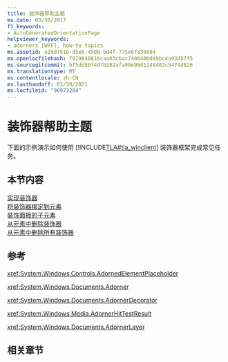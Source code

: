 ```yaml
---
title: 装饰器帮助主题
ms.date: 03/30/2017
f1_keywords:
- AutoGeneratedOrientationPage
helpviewer_keywords:
- adorners [WPF], how-to topics
ms.assetid: e29d7516-d5e6-4500-bd4f-775e6f830984
ms.openlocfilehash: f919849816caa03cbac740040bd89bc4a93d57f5
ms.sourcegitcommit: bf5dd80f4d7b202afa90e90d1148402c5474d826
ms.translationtype: MT
ms.contentlocale: zh-CN
ms.lasthandoff: 03/30/2021
ms.locfileid: "96973284"
---
```

# <a name="adorners-how-to-topics"></a>装饰器帮助主题
下面的示例演示如何使用 [!INCLUDE[TLA#tla_winclient](../../../includes/tlasharptla-winclient-md.md)] 装饰器框架完成常见任务。  
  
## <a name="in-this-section"></a>本节内容  
 [实现装饰器](how-to-implement-an-adorner.md)  
 [将装饰器绑定到元素](how-to-bind-an-adorner-to-an-element.md)  
 [装饰面板的子元素](how-to-adorn-the-children-of-a-panel.md)  
 [从元素中删除装饰器](how-to-remove-an-adorner-from-an-element.md)  
 [从元素中删除所有装饰器](how-to-remove-all-adorners-from-an-element.md)  
  
## <a name="reference"></a>参考  
 <xref:System.Windows.Controls.AdornedElementPlaceholder>  
  
 <xref:System.Windows.Documents.Adorner>  
  
 <xref:System.Windows.Documents.AdornerDecorator>  
  
 <xref:System.Windows.Media.AdornerHitTestResult>  
  
 <xref:System.Windows.Documents.AdornerLayer>  
  
## <a name="related-sections"></a>相关章节
